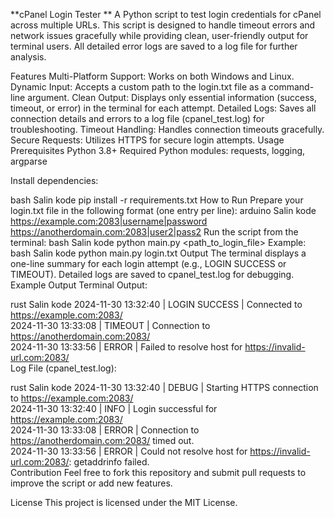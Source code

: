 **cPanel Login Tester
**
A Python script to test login credentials for cPanel across multiple URLs. This script is designed to handle timeout errors and network issues gracefully while providing clean, user-friendly output for terminal users. All detailed error logs are saved to a log file for further analysis.

Features
Multi-Platform Support: Works on both Windows and Linux.
Dynamic Input: Accepts a custom path to the login.txt file as a command-line argument.
Clean Output: Displays only essential information (success, timeout, or error) in the terminal for each attempt.
Detailed Logs: Saves all connection details and errors to a log file (cpanel_test.log) for troubleshooting.
Timeout Handling: Handles connection timeouts gracefully.
Secure Requests: Utilizes HTTPS for secure login attempts.
Usage
Prerequisites
Python 3.8+
Required Python modules: requests, logging, argparse

Install dependencies:

bash
Salin kode
pip install -r requirements.txt
How to Run
Prepare your login.txt file in the following format (one entry per line):
arduino
Salin kode
https://example.com:2083|username|password
https://anotherdomain.com:2083|user2|pass2
Run the script from the terminal:
bash
Salin kode
python main.py <path_to_login_file>
Example:
bash
Salin kode
python main.py login.txt
Output
The terminal displays a one-line summary for each login attempt (e.g., LOGIN SUCCESS or TIMEOUT).
Detailed logs are saved to cpanel_test.log for debugging.
Example Output
Terminal Output:

rust
Salin kode
2024-11-30 13:32:40 | LOGIN SUCCESS | Connected to https://example.com:2083/  
2024-11-30 13:33:08 | TIMEOUT | Connection to https://anotherdomain.com:2083/  
2024-11-30 13:33:56 | ERROR | Failed to resolve host for https://invalid-url.com:2083/  
Log File (cpanel_test.log):

rust
Salin kode
2024-11-30 13:32:40 | DEBUG | Starting HTTPS connection to https://example.com:2083/  
2024-11-30 13:32:40 | INFO | Login successful for https://example.com:2083/  
2024-11-30 13:33:08 | ERROR | Connection to https://anotherdomain.com:2083/ timed out.  
2024-11-30 13:33:56 | ERROR | Could not resolve host for https://invalid-url.com:2083/: getaddrinfo failed.  
Contribution
Feel free to fork this repository and submit pull requests to improve the script or add new features.

License
This project is licensed under the MIT License.
